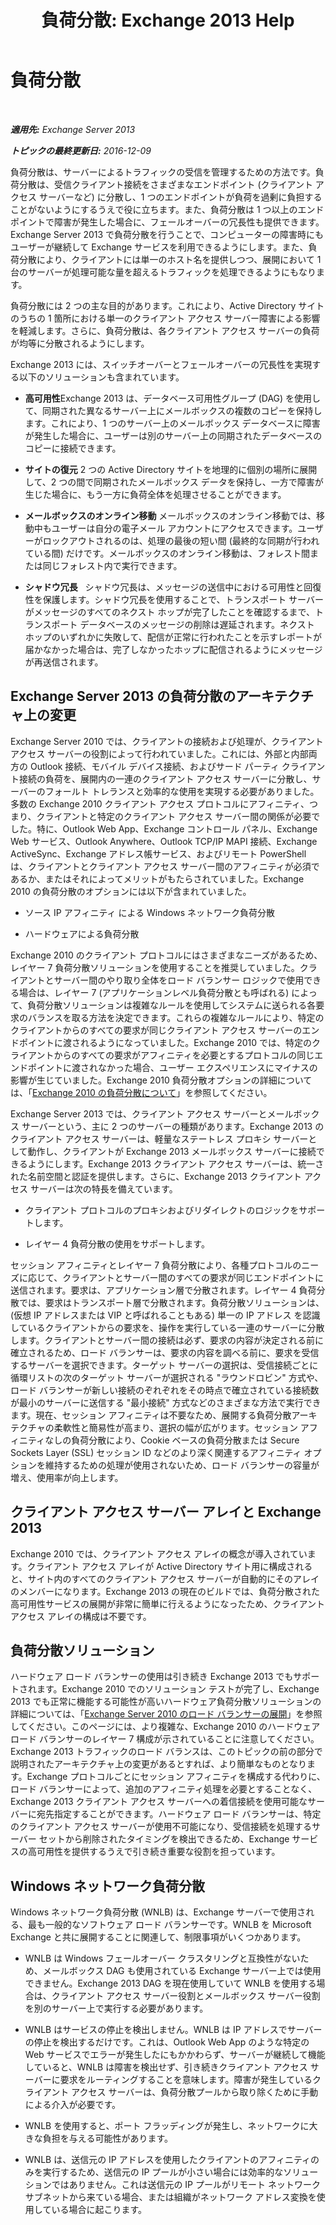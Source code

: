 ﻿---
title: '負荷分散: Exchange 2013 Help'
TOCTitle: 負荷分散
ms:assetid: f572c193-6f3a-400e-9085-a9d3e5e18c59
ms:mtpsurl: https://technet.microsoft.com/ja-jp/library/JJ898588(v=EXCHG.150)
ms:contentKeyID: 51407603
ms.date: 04/24/2018
mtps_version: v=EXCHG.150
ms.translationtype: HT
---

# 負荷分散

 

_**適用先:** Exchange Server 2013_

_**トピックの最終更新日:** 2016-12-09_

負荷分散は、サーバーによるトラフィックの受信を管理するための方法です。負荷分散は、受信クライアント接続をさまざまなエンドポイント (クライアント アクセス サーバーなど) に分散し、1 つのエンドポイントが負荷を過剰に負担することがないようにするうえで役に立ちます。また、負荷分散は 1 つ以上のエンドポイントで障害が発生した場合に、フェールオーバーの冗長性も提供できます。Exchange Server 2013 で負荷分散を行うことで、コンピューターの障害時にもユーザーが継続して Exchange サービスを利用できるようにします。また、負荷分散により、クライアントには単一のホスト名を提供しつつ、展開において 1 台のサーバーが処理可能な量を超えるトラフィックを処理できるようにもなります。

負荷分散には 2 つの主な目的があります。これにより、Active Directory サイトのうちの 1 箇所における単一のクライアント アクセス サーバー障害による影響を軽減します。さらに、負荷分散は、各クライアント アクセス サーバーの負荷が均等に分散されるようにします。

Exchange 2013 には、スイッチオーバーとフェールオーバーの冗長性を実現する以下のソリューションも含まれています。

  - **高可用性**Exchange 2013 は、データベース可用性グループ (DAG) を使用して、同期された異なるサーバー上にメールボックスの複数のコピーを保持します。これにより、1 つのサーバー上のメールボックス データベースに障害が発生した場合に、ユーザーは別のサーバー上の同期されたデータベースのコピーに接続できます。

  - **サイトの復元** 2 つの Active Directory サイトを地理的に個別の場所に展開して、2 つの間で同期されたメールボックス データを保持し、一方で障害が生じた場合に、もう一方に負荷全体を処理させることができます。

  - **メールボックスのオンライン移動** メールボックスのオンライン移動では、移動中もユーザーは自分の電子メール アカウントにアクセスできます。ユーザーがロックアウトされるのは、処理の最後の短い間 (最終的な同期が行われている間) だけです。メールボックスのオンライン移動は、フォレスト間または同じフォレスト内で実行できます。

  - **シャドウ冗長**   シャドウ冗長は、メッセージの送信中における可用性と回復性を保護します。シャドウ冗長を使用することで、トランスポート サーバーがメッセージのすべてのネクスト ホップが完了したことを確認するまで、トランスポート データベースのメッセージの削除は遅延されます。ネクスト ホップのいずれかに失敗して、配信が正常に行われたことを示すレポートが届かなかった場合は、完了しなかったホップに配信されるようにメッセージが再送信されます。

## Exchange Server 2013 の負荷分散のアーキテクチャ上の変更

Exchange Server 2010 では、クライアントの接続および処理が、クライアント アクセス サーバーの役割によって行われていました。これには、外部と内部両方の Outlook 接続、モバイル デバイス接続、およびサード パーティ クライアント接続の負荷を、展開内の一連のクライアント アクセス サーバーに分散し、サーバーのフォールト トレランスと効率的な使用を実現する必要がありました。多数の Exchange 2010 クライアント アクセス プロトコルにアフィニティ、つまり、クライアントと特定のクライアント アクセス サーバー間の関係が必要でした。特に、Outlook Web App、Exchange コントロール パネル、Exchange Web サービス、Outlook Anywhere、Outlook TCP/IP MAPI 接続、Exchange ActiveSync、Exchange アドレス帳サービス、およびリモート PowerShell は、クライアントとクライアント アクセス サーバー間のアフィニティが必須であるか、またはそれによってメリットがもたらされていました。Exchange 2010 の負荷分散のオプションには以下が含まれていました。

  - ソース IP アフィニティ による Windows ネットワーク負荷分散

  - ハードウェアによる負荷分散

Exchange 2010 のクライアント プロトコルにはさまざまなニーズがあるため、レイヤー 7 負荷分散ソリューションを使用することを推奨していました。クライアントとサーバー間のやり取り全体をロード バランサー ロジックで使用できる場合は、レイヤー 7 (アプリケーションレベル負荷分散とも呼ばれる) によって、負荷分散ソリューションは複雑なルールを使用してシステムに送られる各要求のバランスを取る方法を決定できます。これらの複雑なルールにより、特定のクライアントからのすべての要求が同じクライアント アクセス サーバーのエンドポイントに渡されるようになっていました。Exchange 2010 では、特定のクライアントからのすべての要求がアフィニティを必要とするプロトコルの同じエンドポイントに渡されなかった場合、ユーザー エクスペリエンスにマイナスの影響が生じていました。Exchange 2010 負荷分散オプションの詳細については、「[Exchange 2010 の負荷分散について](https://go.microsoft.com/fwlink/p/?linkid=196447)」を参照してください。

Exchange Server 2013 では、クライアント アクセス サーバーとメールボックス サーバーという、主に 2 つのサーバーの種類があります。Exchange 2013 のクライアント アクセス サーバーは、軽量なステートレス プロキシ サーバーとして動作し、クライアントが Exchange 2013 メールボックス サーバーに接続できるようにします。Exchange 2013 クライアント アクセス サーバーは、統一された名前空間と認証を提供します。さらに、Exchange 2013 クライアント アクセス サーバーは次の特長を備えています。

  - クライアント プロトコルのプロキシおよびリダイレクトのロジックをサポートします。

  - レイヤー 4 負荷分散の使用をサポートします。

セッション アフィニティとレイヤー 7 負荷分散により、各種プロトコルのニーズに応じて、クライアントとサーバー間のすべての要求が同じエンドポイントに送信されます。要求は、アプリケーション層で分散されます。レイヤー 4 負荷分散では、要求はトランスポート層で分散されます。負荷分散ソリューションは、(仮想 IP アドレスまたは VIP と呼ばれることもある) 単一の IP アドレス を認識しているクライアントからの要求を、操作を実行している一連のサーバーに分散します。クライアントとサーバー間の接続は必ず、要求の内容が決定される前に確立されるため、ロード バランサーは、要求の内容を調べる前に、要求を受信するサーバーを選択できます。ターゲット サーバーの選択は、受信接続ごとに循環リストの次のターゲット サーバーが選択される "ラウンドロビン" 方式や、ロード バランサーが新しい接続のぞれぞれをその時点で確立されている接続数が最小のサーバーに送信する "最小接続" 方式などのさまざまな方法で実行できます。現在、セッション アフィニティは不要なため、展開する負荷分散アーキテクチャの柔軟性と簡易性が高まり、選択の幅が広がります。セッション アフィニティなしの負荷分散により、Cookie ベースの負荷分散または Secure Sockets Layer (SSL) セッション ID などのより深く関連するアフィニティ オプションを維持するための処理が使用されないため、ロード バランサーの容量が増え、使用率が向上します。

## クライアント アクセス サーバー アレイと Exchange 2013

Exchange 2010 では、クライアント アクセス アレイの概念が導入されています。クライアント アクセス アレイが Active Directory サイト用に構成されると、サイト内のすべてのクライアント アクセス サーバーが自動的にそのアレイのメンバーになります。Exchange 2013 の現在のビルドでは、負荷分散された高可用性サービスの展開が非常に簡単に行えるようになったため、クライアント アクセス アレイの構成は不要です。

## 負荷分散ソリューション

ハードウェア ロード バランサーの使用は引き続き Exchange 2013 でもサポートされます。Exchange 2010 でのソリューション テストが完了し、Exchange 2013 でも正常に機能する可能性が高いハードウェア負荷分散ソリューションの詳細については、「[Exchange Server 2010 のロード バランサーの展開](https://go.microsoft.com/fwlink/p/?linkid=261834)」を参照してください。このページには、より複雑な、Exchange 2010 のハードウェア ロード バランサーのレイヤー 7 構成が示されていることに注意してください。Exchange 2013 トラフィックのロード バランスは、このトピックの前の部分で説明されたアーキテクチャ上の変更があるとすれば、より簡単なものとなります。Exchange プロトコルごとにセッション アフィニティを構成する代わりに、ロード バランサーによって、追加のアフィニティ処理を必要とすることなく、Exchange 2013 クライアント アクセス サーバーへの着信接続を使用可能なサーバーに宛先指定することができます。ハードウェア ロード バランサーは、特定のクライアント アクセス サーバーが使用不可能になり、受信接続を処理するサーバー セットから削除されたタイミングを検出できるため、Exchange サービスの高可用性を提供するうえで引き続き重要な役割を担っています。

## Windows ネットワーク負荷分散

Windows ネットワーク負荷分散 (WNLB) は、Exchange サーバーで使用される、最も一般的なソフトウェア ロード バランサーです。WNLB を Microsoft Exchange と共に展開することに関連して、制限事項がいくつかあります。

  - WNLB は Windows フェールオーバー クラスタリングと互換性がないため、メールボックス DAG も使用されている Exchange サーバー上では使用できません。Exchange 2013 DAG を現在使用していて WNLB を使用する場合は、クライアント アクセス サーバー役割とメールボックス サーバー役割を別のサーバー上で実行する必要があります。

  - WNLB はサービスの停止を検出しません。WNLB は IP アドレスでサーバーの停止を検出するだけです。これは、Outlook Web App のような特定の Web サービスでエラーが発生したにもかかわらず、サーバーが継続して機能していると、WNLB は障害を検出せず、引き続きクライアント アクセス サーバーに要求をルーティングすることを意味します。障害が発生しているクライアント アクセス サーバーは、負荷分散プールから取り除くために手動による介入が必要です。

  - WNLB を使用すると、ポート フラッディングが発生し、ネットワークに大きな負担を与える可能性があります。

  - WNLB は、送信元の IP アドレスを使用したクライアントのアフィニティのみを実行するため、送信元の IP プールが小さい場合には効率的なソリューションではありません。これは送信元の IP プールがリモート ネットワーク サブネットから来ている場合、または組織がネットワーク アドレス変換を使用している場合に起こります。

